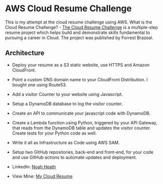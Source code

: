 # AWS Cloud Resume Challenge

This is my attempt at the cloud resume challenge using AWS.
What is the Cloud Resume Challenge? - [The Cloud Resume Challenge](https://cloudresumechallenge.dev/) is a multiple-step resume project which helps build and demonstrate skills fundamental to pursuing a career in Cloud. The project was published by Forrest Brazeal.

## Architecture

- Deploy your resume as a S3 static website, use HTTPS and Amazon CloudFront.
- Point a custom DNS domain name to your CloudFront Distribution. I bought one using Route53.
- Add a visitor Counter to your website using Javascript.
- Setup a DynamoDB database to log the visitor counter.
- Create an API to communicate your javascript code with DynamoDB.
- Create a Lambda function using Python, triggered by your API Gateway, that reads from the DynamoDB table and updates the visitor counter. Create tests for your Python code as well.
- Write it all as Infrastructure as Code using AWS SAM.
- Setup two GitHub repositories, back-end and front-end, for your code and use GitHub actions to automate updates and deployment.



- LinkedIn: [Noah Heath](https://www.linkedin.com/in/neheath/)
- View Mine: [My Cloud Resume](https://resume.ne-heath.com/)
  
